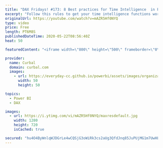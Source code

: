 ```yaml
---
title: "DAX Fridays! #173: 8 Best practices for Time Intelligence  in Power BI"
excerpt: "Follow this rules to get your time intelligence functions working in Power BI.  Disable auto date/Time: https://www.youtube.com/watch?v=d4yAzhIQqNk  Avoid bi-directional relationships in calendars: https://www.youtube.com/watch?v=IlxqDCIuarU  Here you can download all the pbix files: https://curbal.com/donwload-center"
originalUrl: https://youtube.com/watch?v=mAZR5Hf0NYQ
type: video
price: Free
length: PT6M8S
publishedDateTime: 2020-05-22T08:56:40Z
heat: 50

featuredContent: "<iframe width=\"800\" height=\"500\" frameborder=\"0\" src=\"https://www.youtube.com/embed/mAZR5Hf0NYQ\" allow=\"accelerometer; autoplay; encrypted-media; gyroscope; picture-in-picture\" allowfullscreen></iframe>"

provider:
  name: Curbal
  domain: curbal.com
  images:
    - url: https://everyday-cc.github.io/powerbi/assets/images/organizations/curbal.com-50x50.jpg
      width: 50
      height: 50

topics:
  - Power BI
  - DAX

images:
  - url: https://i.ytimg.com/vi/mAZR5Hf0NYQ/maxresdefault.jpg
    width: 1280
    height: 720
    isCached: true

secured: "hu4O4ByWnlqWJDGrLe4wCQSjG3oWiRk3cs2aUg3QfdJnq85JuPUjMG1m7UwHLXx1BQ5XBVpEmB1AehM9WfcFugCAs+Rmn2T0sjOLD2Jo0FtHVKSCdOcCWoxwmxHcUQc6vdKUgNShgMGPj0D4wNoCN9PMKO//jYf/MYUemziWP9hIDy40+Lnpe8AU1xQOkx8CuQwmfeKFQ0dBns1veRMJwfTOQBVM0J+hwho5XV1wjDTvtkACPK9BPhhl7eA1ChBRSYQGU+uyZZjXJGqN8Cgxrj91MsqtEOzlfLyuKTQ0/eP+dIUlXARIQLpxEvI4eXDiu4x065QjV4kKtvFiroOQ3asS0b0AWmfqMCw+VlyuDd64Z8irEHVs98HFz9DDsldnfmZzl2OyXsvNgKzc0Ncl9jl+vEbUiufeGzfNEMR75pg=;ZRcUiBnU5RsGx+R3zIH/DQ=="
---
```


